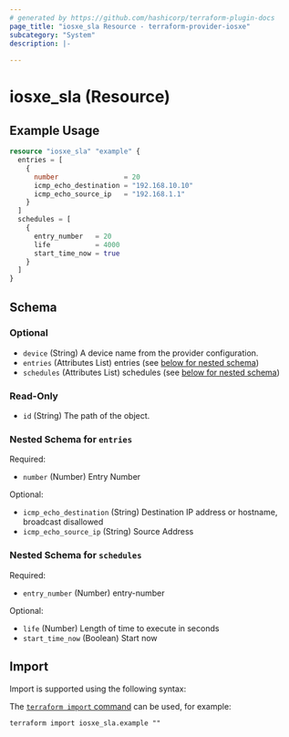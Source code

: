 ```yaml
---
# generated by https://github.com/hashicorp/terraform-plugin-docs
page_title: "iosxe_sla Resource - terraform-provider-iosxe"
subcategory: "System"
description: |-
  
---
```


# iosxe_sla (Resource)



## Example Usage

```terraform
resource "iosxe_sla" "example" {
  entries = [
    {
      number                = 20
      icmp_echo_destination = "192.168.10.10"
      icmp_echo_source_ip   = "192.168.1.1"
    }
  ]
  schedules = [
    {
      entry_number   = 20
      life           = 4000
      start_time_now = true
    }
  ]
}
```

<!-- schema generated by tfplugindocs -->
## Schema

### Optional

- `device` (String) A device name from the provider configuration.
- `entries` (Attributes List) entries (see [below for nested schema](#nestedatt--entries))
- `schedules` (Attributes List) schedules (see [below for nested schema](#nestedatt--schedules))

### Read-Only

- `id` (String) The path of the object.

<a id="nestedatt--entries"></a>
### Nested Schema for `entries`

Required:

- `number` (Number) Entry Number

Optional:

- `icmp_echo_destination` (String) Destination IP address or hostname, broadcast disallowed
- `icmp_echo_source_ip` (String) Source Address


<a id="nestedatt--schedules"></a>
### Nested Schema for `schedules`

Required:

- `entry_number` (Number) entry-number

Optional:

- `life` (Number) Length of time to execute in seconds
- `start_time_now` (Boolean) Start now

## Import

Import is supported using the following syntax:

The [`terraform import` command](https://developer.hashicorp.com/terraform/cli/commands/import) can be used, for example:

```shell
terraform import iosxe_sla.example ""
```
